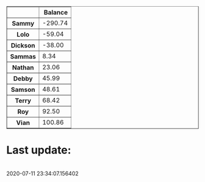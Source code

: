 <table border="1" class="dataframe">
  <thead>
    <tr style="text-align: right;">
      <th></th>
      <th>Balance</th>
    </tr>
  </thead>
  <tbody>
    <tr>
      <th>Sammy</th>
      <td>-290.74</td>
    </tr>
    <tr>
      <th>Lolo</th>
      <td>-59.04</td>
    </tr>
    <tr>
      <th>Dickson</th>
      <td>-38.00</td>
    </tr>
    <tr>
      <th>Sammas</th>
      <td>8.34</td>
    </tr>
    <tr>
      <th>Nathan</th>
      <td>23.06</td>
    </tr>
    <tr>
      <th>Debby</th>
      <td>45.99</td>
    </tr>
    <tr>
      <th>Samson</th>
      <td>48.61</td>
    </tr>
    <tr>
      <th>Terry</th>
      <td>68.42</td>
    </tr>
    <tr>
      <th>Roy</th>
      <td>92.50</td>
    </tr>
    <tr>
      <th>Vian</th>
      <td>100.86</td>
    </tr>
  </tbody>
</table><H1>Last update:</h1><br>2020-07-11 23:34:07.156402